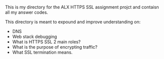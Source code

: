 This is my directory for the ALX HTTPS SSL assignment projct and contaisn all my answer codes.

This directory is meant to expound and improve understanding on:
- DNS
- Web stack debugging
- What is HTTPS SSL 2 main roles?
- What is the purpose of encrypting traffic?
- What SSL termination means.
